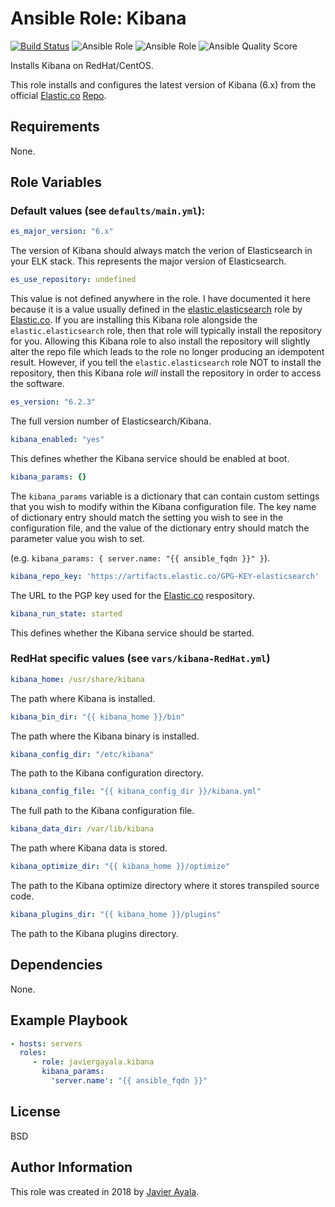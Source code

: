 # Ansible Role: Kibana

[![Build Status](https://travis-ci.org/javiergayala/ansible-role-kibana.svg?branch=master)](https://travis-ci.org/javiergayala/ansible-role-kibana) ![Ansible Role](https://img.shields.io/ansible/role/24682?logo=ansible) ![Ansible Role](https://img.shields.io/ansible/role/d/24682) ![Ansible Quality Score](https://img.shields.io/ansible/quality/24682)

Installs Kibana on RedHat/CentOS.

This role installs and configures the latest version of Kibana (6.x) from the official [Elastic.co](https://www.elastic.co/) [Repo](https://www.elastic.co/guide/en/elasticsearch/reference/current/rpm.html#rpm-repo).

## Requirements

None.

## Role Variables

### Default values (see `defaults/main.yml`):

```yaml
es_major_version: "6.x"
```

The version of Kibana should always match the verion of Elasticsearch in your ELK stack.  This represents the major version of Elasticsearch.

```yaml
es_use_repository: undefined
```

This value is not defined anywhere in the role.  I have documented it here because it is a value usually defined in the [elastic.elasticsearch](https://github.com/elastic/ansible-elasticsearch) role by [Elastic.co](https://www.elastic.co/).  If you are installing this Kibana role alongside the `elastic.elasticsearch` role, then that role will typically install the repository for you.  Allowing this Kibana role to also install the repository will slightly alter the repo file which leads to the role no longer producing an idempotent result.  However, if you tell the `elastic.elasticsearch` role NOT to install the repository, then this Kibana role *will* install the repository in order to access the software.

```yaml
es_version: "6.2.3"
```

The full version number of Elasticsearch/Kibana.

```yaml
kibana_enabled: "yes"
```

This defines whether the Kibana service should be enabled at boot.

```yaml
kibana_params: {}
```

The `kibana_params` variable is a dictionary that can contain custom settings that you wish to modify within the Kibana configuration file.  The key name of dictionary entry should match the setting you wish to see in the configuration file, and the value of the dictionary entry should match the parameter value you wish to set.

(e.g. `kibana_params: { server.name: "{{ ansible_fqdn }}" }`).

```yaml
kibana_repo_key: 'https://artifacts.elastic.co/GPG-KEY-elasticsearch'
```

The URL to the PGP key used for the [Elastic.co](https://www.elastic.co/) respository.

```yaml
kibana_run_state: started
```

This defines whether the Kibana service should be started.

### RedHat specific values (see `vars/kibana-RedHat.yml`)

```yaml
kibana_home: /usr/share/kibana
```

The path where Kibana is installed.

```yaml
kibana_bin_dir: "{{ kibana_home }}/bin"
```

The path where the Kibana binary is installed.

```yaml
kibana_config_dir: "/etc/kibana"
```

The path to the Kibana configuration directory.

```yaml
kibana_config_file: "{{ kibana_config_dir }}/kibana.yml"
```

The full path to the Kibana configuration file.

```yaml
kibana_data_dir: /var/lib/kibana
```

The path where Kibana data is stored.

```yaml
kibana_optimize_dir: "{{ kibana_home }}/optimize"
```

The path to the Kibana optimize directory where it stores transpiled source code.

```yaml
kibana_plugins_dir: "{{ kibana_home }}/plugins"
```

The path to the Kibana plugins directory.


## Dependencies

None.

## Example Playbook

```yaml
- hosts: servers
  roles:
     - role: javiergayala.kibana
       kibana_params:
         'server.name': "{{ ansible_fqdn }}"
```

## License

BSD

## Author Information

This role was created in 2018 by [Javier Ayala](http://www.javierayala.com/).
